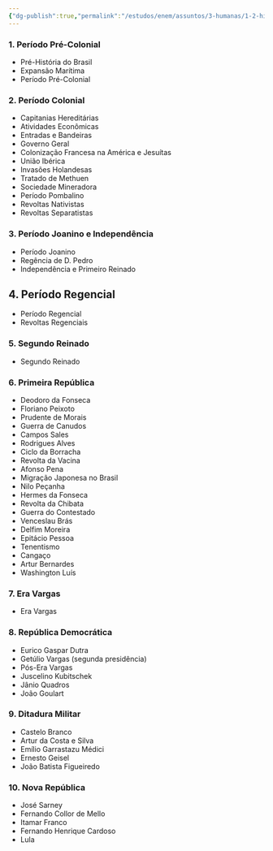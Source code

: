 ```yaml
---
{"dg-publish":true,"permalink":"/estudos/enem/assuntos/3-humanas/1-2-historia-do-brasil/","updated":"2025-03-08T18:09:44.620-03:00"}
---
```


### 1. Período Pré-Colonial

- Pré-História do Brasil
- Expansão Marítima
- Período Pré-Colonial

### 2. Período Colonial

- Capitanias Hereditárias
- Atividades Econômicas
- Entradas e Bandeiras
- Governo Geral
- Colonização Francesa na América e Jesuítas
- União Ibérica
- Invasões Holandesas
- Tratado de Methuen
- Sociedade Mineradora
- Período Pombalino
- Revoltas Nativistas
- Revoltas Separatistas

### 3. Período Joanino e Independência

- Período Joanino
- Regência de D. Pedro
- Independência e Primeiro Reinado

## 4. Período Regencial

- Período Regencial
- Revoltas Regenciais

### 5. Segundo Reinado

- Segundo Reinado

### 6. Primeira República

- Deodoro da Fonseca
- Floriano Peixoto
- Prudente de Morais
- Guerra de Canudos
- Campos Sales
- Rodrigues Alves
- Ciclo da Borracha
- Revolta da Vacina
- Afonso Pena
- Migração Japonesa no Brasil
- Nilo Peçanha
- Hermes da Fonseca
- Revolta da Chibata
- Guerra do Contestado
- Venceslau Brás
- Delfim Moreira
- Epitácio Pessoa
- Tenentismo
- Cangaço
- Artur Bernardes
- Washington Luís

### 7. Era Vargas

- Era Vargas

### 8. República Democrática

- Eurico Gaspar Dutra
- Getúlio Vargas (segunda presidência)
- Pós-Era Vargas
- Juscelino Kubitschek
- Jânio Quadros
- João Goulart

### 9. Ditadura Militar

- Castelo Branco
- Artur da Costa e Silva
- Emílio Garrastazu Médici
- Ernesto Geisel
- João Batista Figueiredo

### 10. Nova República

- José Sarney
- Fernando Collor de Mello
- Itamar Franco
- Fernando Henrique Cardoso
- Lula
